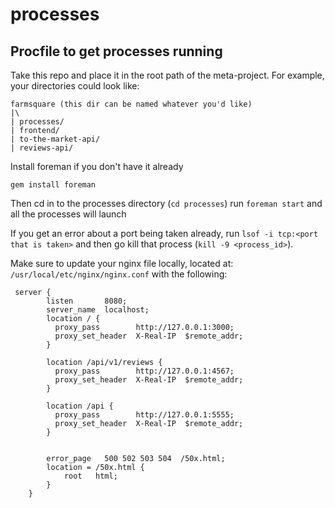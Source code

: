 processes
=========

## Procfile to get processes running

Take this repo and place it in the root path of the meta-project.  For example,
your directories could look like:

```
farmsquare (this dir can be named whatever you'd like)
|\
| processes/
| frontend/
| to-the-market-api/
| reviews-api/
```

Install foreman if you don't have it already

```
gem install foreman
```

Then cd in to the processes directory (`cd processes`) run `foreman start` and
all the processes will launch

If you get an error about a port being taken already, run `lsof -i tcp:<port
that is taken>` and then go kill that process (`kill -9 <process_id>`).

Make sure to update your nginx file locally, located at: `/usr/local/etc/nginx/nginx.conf` with the following:

```
 server {
        listen       8080;
        server_name  localhost;
        location / {
          proxy_pass        http://127.0.0.1:3000;
          proxy_set_header  X-Real-IP  $remote_addr;
        }

        location /api/v1/reviews {
          proxy_pass        http://127.0.0.1:4567;
          proxy_set_header  X-Real-IP  $remote_addr;
        }

        location /api {
          proxy_pass        http://127.0.0.1:5555;
          proxy_set_header  X-Real-IP  $remote_addr;
        }


        error_page   500 502 503 504  /50x.html;
        location = /50x.html {
            root   html;
        }
    }

```
